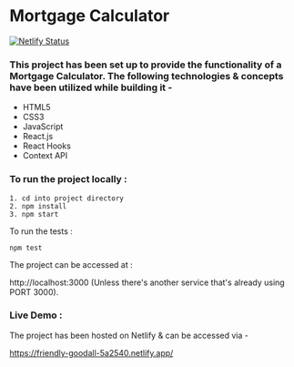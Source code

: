 # Mortgage Calculator

[![Netlify Status](https://api.netlify.com/api/v1/badges/add372b0-e6ab-4d70-bdb4-ba68b161f48e/deploy-status)](https://app.netlify.com/sites/friendly-goodall-5a2540/deploys)

### This project has been set up to provide the functionality of a Mortgage Calculator. The following technologies & concepts have been utilized while building it -

- HTML5
- CSS3
- JavaScript
- React.js
- React Hooks
- Context API

### To run the project locally :

```
1. cd into project directory
2. npm install
3. npm start
```

To run the tests :

```
npm test
```

The project can be accessed at :

http://localhost:3000 (Unless there's another service that's already using PORT 3000).

### Live Demo :

The project has been hosted on Netlify & can be accessed via -

https://friendly-goodall-5a2540.netlify.app/
